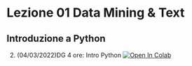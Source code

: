 # Lezione 01 Data Mining & Text

## Introduzione a Python

2. (04/03/2022)DG 4 ore: Intro Python [![Open In Colab](https://colab.research.google.com/assets/colab-badge.svg)](https://colab.research.google.com/github/karanxhagiulia/Lezione01DataMining/blob/main/Lezione_data_mining01.ipynb)
